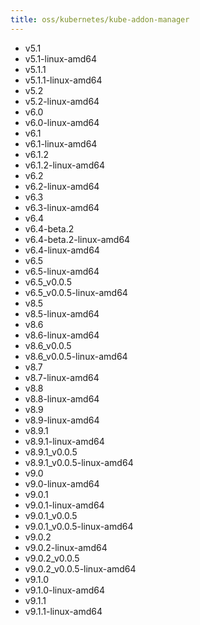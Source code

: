 ```yaml
---
title: oss/kubernetes/kube-addon-manager
---
```

- v5.1
- v5.1-linux-amd64
- v5.1.1
- v5.1.1-linux-amd64
- v5.2
- v5.2-linux-amd64
- v6.0
- v6.0-linux-amd64
- v6.1
- v6.1-linux-amd64
- v6.1.2
- v6.1.2-linux-amd64
- v6.2
- v6.2-linux-amd64
- v6.3
- v6.3-linux-amd64
- v6.4
- v6.4-beta.2
- v6.4-beta.2-linux-amd64
- v6.4-linux-amd64
- v6.5
- v6.5-linux-amd64
- v6.5_v0.0.5
- v6.5_v0.0.5-linux-amd64
- v8.5
- v8.5-linux-amd64
- v8.6
- v8.6-linux-amd64
- v8.6_v0.0.5
- v8.6_v0.0.5-linux-amd64
- v8.7
- v8.7-linux-amd64
- v8.8
- v8.8-linux-amd64
- v8.9
- v8.9-linux-amd64
- v8.9.1
- v8.9.1-linux-amd64
- v8.9.1_v0.0.5
- v8.9.1_v0.0.5-linux-amd64
- v9.0
- v9.0-linux-amd64
- v9.0.1
- v9.0.1-linux-amd64
- v9.0.1_v0.0.5
- v9.0.1_v0.0.5-linux-amd64
- v9.0.2
- v9.0.2-linux-amd64
- v9.0.2_v0.0.5
- v9.0.2_v0.0.5-linux-amd64
- v9.1.0
- v9.1.0-linux-amd64
- v9.1.1
- v9.1.1-linux-amd64

